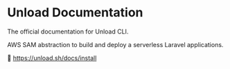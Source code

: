 # Unload Documentation

The official documentation for Unload CLI.

AWS SAM abstraction to build and deploy a serverless Laravel applications.

📖 https://unload.sh/docs/install
